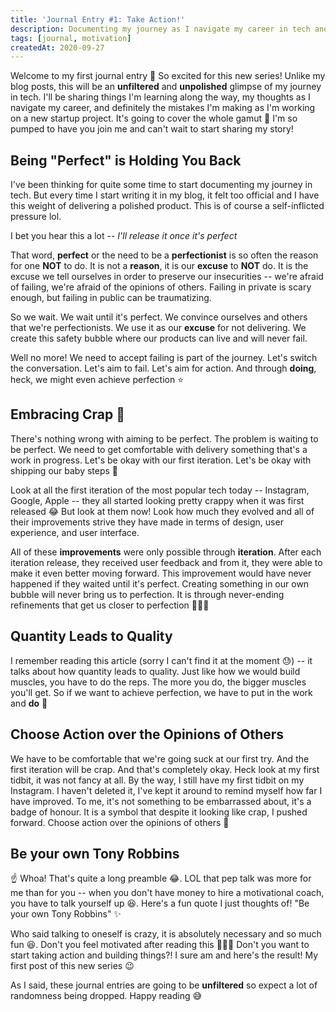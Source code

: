 ```yaml
---
title: 'Journal Entry #1: Take Action!'
description: Documenting my journey as I navigate my career in tech and building a startup.
tags: [journal, motivation]
createdAt: 2020-09-27
---
```


Welcome to my first journal entry 👋 So excited for this new series! Unlike my blog posts, this will be an **unfiltered** and **unpolished** glimpse of my journey in tech. I'll be sharing things I'm learning along the way, my thoughts as I navigate my career, and definitely the mistakes I'm making as I'm working on a new startup project. It's going to cover the whole gamut 🌈 I'm so pumped to have you join me and can't wait to start sharing my story!

<markdown-toc></markdown-toc>

## Being "Perfect" is Holding You Back

I've been thinking for quite some time to start documenting my journey in tech. But every time I start writing it in my blog, it felt too official and I have this weight of delivering a polished product. This is of course a self-inflicted pressure lol.

I bet you hear this a lot -- _I'll release it once it's perfect_

That word, **perfect** or the need to be a **perfectionist** is so often the reason for one **NOT** to do. It is not a **reason**, it is our **excuse** to **NOT** do. It is the excuse we tell ourselves in order to preserve our insecurities -- we're afraid of failing, we're afraid of the opinions of others. Failing in private is scary enough, but failing in public can be traumatizing.

So we wait. We wait until it's perfect. We convince ourselves and others that we're perfectionists. We use it as our **excuse** for not delivering. We create this safety bubble where our products can live and will never fail.

Well no more! We need to accept failing is part of the journey. Let's switch the conversation. Let's aim to fail. Let's aim for action. And through **doing**, heck, we might even achieve perfection ⭐️

## Embracing Crap 💩

There's nothing wrong with aiming to be perfect. The problem is waiting to be perfect. We need to get comfortable with delivery something that's a work in progress. Let's be okay with our first iteration. Let's be okay with shipping our baby steps 🐾

Look at all the first iteration of the most popular tech today -- Instagram, Google, Apple -- they all started looking pretty crappy when it was first released 😂 But look at them now! Look how much they evolved and all of their improvements strive they have made in terms of design, user experience, and user interface.

All of these **improvements** were only possible through **iteration**. After each iteration release, they received user feedback and from it, they were able to make it even better moving forward. This improvement would have never happened if they waited until it's perfect. Creating something in our own bubble will never bring us to perfection. It is through never-ending refinements that get us closer to perfection 🧗🏻‍♀️

## Quantity Leads to Quality

I remember reading this article (sorry I can't find it at the moment 😓) -- it talks about how quantity leads to quality. Just like how we would build muscles, you have to do the reps. The more you do, the bigger muscles you'll get. So if we want to achieve perfection, we have to put in the work and **do** 👟

## Choose Action over the Opinions of Others

We have to be comfortable that we're going suck at our first try. And the first iteration will be crap. And that's completely okay. Heck look at my first tidbit, it was not fancy at all. By the way, I still have my first tidbit on my Instagram. I haven't deleted it, I've kept it around to remind myself how far I have improved. To me, it's not something to be embarrassed about, it's a badge of honour. It is a symbol that despite it looking like crap, I pushed forward. Choose action over the opinions of others 💪

## Be your own Tony Robbins

☝️ Whoa! That's quite a long preamble 😂. LOL that pep talk was more for me than for you -- when you don't have money to hire a motivational coach, you have to talk yourself up 😆. Here's a fun quote I just thoughts of! "Be your own Tony Robbins" ✨

Who said talking to oneself is crazy, it is absolutely necessary and so much fun 😆. Don't you feel motivated after reading this 🏋🏻‍♀️ Don't you want to start taking action and building things?! I sure am and here's the result! My first post of this new series 😉

As I said, these journal entries are going to be **unfiltered** so expect a lot of randomness being dropped. Happy reading 😅
